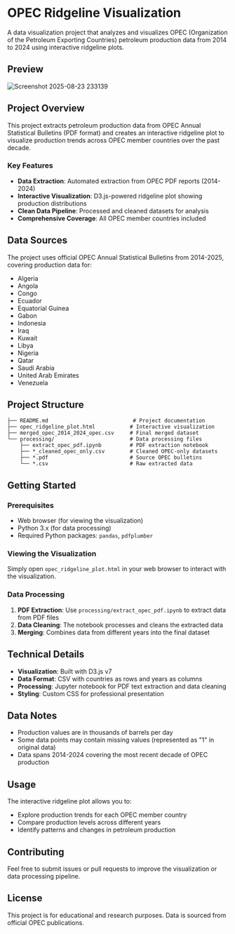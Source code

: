 # OPEC Ridgeline Visualization

A data visualization project that analyzes and visualizes OPEC (Organization of the Petroleum Exporting Countries) petroleum production data from 2014 to 2024 using interactive ridgeline plots.

## Preview
![Screenshot 2025-08-23 233139](https://github.com/user-attachments/assets/4cc318b6-407e-4eee-bc26-dc0ce4d7d869)

## Project Overview

This project extracts petroleum production data from OPEC Annual Statistical Bulletins (PDF format) and creates an interactive ridgeline plot to visualize production trends across OPEC member countries over the past decade.

### Key Features

- **Data Extraction**: Automated extraction from OPEC PDF reports (2014-2024)
- **Interactive Visualization**: D3.js-powered ridgeline plot showing production distributions
- **Clean Data Pipeline**: Processed and cleaned datasets for analysis
- **Comprehensive Coverage**: All OPEC member countries included

## Data Sources

The project uses official OPEC Annual Statistical Bulletins from 2014-2025, covering production data for:

- Algeria
- Angola
- Congo
- Ecuador
- Equatorial Guinea
- Gabon
- Indonesia
- Iraq
- Kuwait
- Libya
- Nigeria
- Qatar
- Saudi Arabia
- United Arab Emirates
- Venezuela

## Project Structure

```
├── README.md                           # Project documentation
├── opec_ridgeline_plot.html           # Interactive visualization
├── merged_opec_2014_2024_opec.csv     # Final merged dataset
└── processing/                        # Data processing files
    ├── extract_opec_pdf.ipynb         # PDF extraction notebook
    ├── *_cleaned_opec_only.csv        # Cleaned OPEC-only datasets
    ├── *.pdf                          # Source OPEC bulletins
    └── *.csv                          # Raw extracted data
```

## Getting Started

### Prerequisites

- Web browser (for viewing the visualization)
- Python 3.x (for data processing)
- Required Python packages: `pandas`, `pdfplumber`

### Viewing the Visualization

Simply open `opec_ridgeline_plot.html` in your web browser to interact with the visualization.

### Data Processing

1. **PDF Extraction**: Use `processing/extract_opec_pdf.ipynb` to extract data from PDF files
2. **Data Cleaning**: The notebook processes and cleans the extracted data
3. **Merging**: Combines data from different years into the final dataset

## Technical Details

- **Visualization**: Built with D3.js v7
- **Data Format**: CSV with countries as rows and years as columns
- **Processing**: Jupyter notebook for PDF text extraction and data cleaning
- **Styling**: Custom CSS for professional presentation

## Data Notes

- Production values are in thousands of barrels per day
- Some data points may contain missing values (represented as "1" in original data)
- Data spans 2014-2024 covering the most recent decade of OPEC production

## Usage

The interactive ridgeline plot allows you to:
- Explore production trends for each OPEC member country
- Compare production levels across different years
- Identify patterns and changes in petroleum production

## Contributing

Feel free to submit issues or pull requests to improve the visualization or data processing pipeline.

## License

This project is for educational and research purposes. Data is sourced from official OPEC publications.
